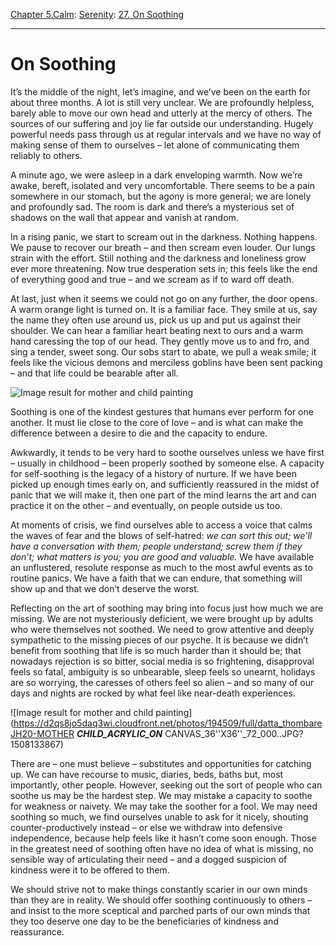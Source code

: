 [Chapter 5.Calm](https://www.theschooloflife.com/thebookoflife/category/calm/): [Serenity](https://www.theschooloflife.com/thebookoflife/category/calm/serenity/): [27. On Soothing](https://www.theschooloflife.com/thebookoflife/on-soothing/)

* * *

# On Soothing

It’s the middle of the night, let’s imagine, and we’ve been on the earth for about three months. A lot is still very unclear. We are profoundly helpless, barely able to move our own head and utterly at the mercy of others. The sources of our suffering and joy lie far outside our understanding. Hugely powerful needs pass through us at regular intervals and we have no way of making sense of them to ourselves – let alone of communicating them reliably to others.

A minute ago, we were asleep in a dark enveloping warmth. Now we’re awake, bereft, isolated and very uncomfortable. There seems to be a pain somewhere in our stomach, but the agony is more general; we are lonely and profoundly sad. The room is dark and there’s a mysterious set of shadows on the wall that appear and vanish at random.

In a rising panic, we start to scream out in the darkness. Nothing happens. We pause to recover our breath – and then scream even louder. Our lungs strain with the effort. Still nothing and the darkness and loneliness grow ever more threatening. Now true desperation sets in; this feels like the end of everything good and true – and we scream as if to ward off death.

At last, just when it seems we could not go on any further, the door opens. A warm orange light is turned on. It is a familiar face. They smile at us, say the name they often use around us, pick us up and put us against their shoulder. We can hear a familiar heart beating next to ours and a warm hand caressing the top of our head. They gently move us to and fro, and sing a tender, sweet song. Our sobs start to abate, we pull a weak smile; it feels like the vicious demons and merciless goblins have been sent packing – and that life could be bearable after all.

![Image result for mother and child painting](https://uploads4.wikiart.org/images/mary-cassatt/mother-and-child-1900.jpg)

Soothing is one of the kindest gestures that humans ever perform for one another. It must lie close to the core of love – and is what can make the difference between a desire to die and the capacity to endure.

Awkwardly, it tends to be very hard to soothe ourselves unless we have first – usually in childhood – been properly soothed by someone else. A capacity for self-soothing is the legacy of a history of nurture. If we have been picked up enough times early on, and sufficiently reassured in the midst of panic that we will make it, then one part of the mind learns the art and can practice it on the other – and eventually, on people outside us too.

At moments of crisis, we find ourselves able to access a voice that calms the waves of fear and the blows of self-hatred: _we can sort this out;_ _we’ll have a conversation with them; people understand; screw them if they don’t; what matters is you; you are good and valuable._ We have available an unflustered, resolute response as much to the most awful events as to routine panics. We have a faith that we can endure, that something will show up and that we don’t deserve the worst.

Reflecting on the art of soothing may bring into focus just how much we are missing. We are not mysteriously deficient, we were brought up by adults who were themselves not soothed. We need to grow attentive and deeply sympathetic to the missing pieces of our psyche. It is because we didn’t benefit from soothing that life is so much harder than it should be; that nowadays rejection is so bitter, social media is so frightening, disapproval feels so fatal, ambiguity is so unbearable, sleep feels so unearnt, holidays are so worrying, the caresses of others feel so alien – and so many of our days and nights are rocked by what feel like near-death experiences.

![Image result for mother and child painting](https://d2qs8jo5daq3wi.cloudfront.net/photos/194509/full/datta_thombareJH20-MOTHER ___CHILD_ACRYLIC_ON___ CANVAS_36''X36''_72_000..JPG?1508133867)

There are – one must believe – substitutes and opportunities for catching up. We can have recourse to music, diaries, beds, baths but, most importantly, other people. However, seeking out the sort of people who can soothe us may be the hardest step. We may mistake a capacity to soothe for weakness or naivety. We may take the soother for a fool. We may need soothing so much, we find ourselves unable to ask for it nicely, shouting counter-productively instead – or else we withdraw into defensive independence, because help feels like it hasn’t come soon enough. Those in the greatest need of soothing often have no idea of what is missing, no sensible way of articulating their need – and a dogged suspicion of kindness were it to be offered to them.

We should strive not to make things constantly scarier in our own minds than they are in reality. We should offer soothing continuously to others – and insist to the more sceptical and parched parts of our own minds that they too deserve one day to be the beneficiaries of kindness and reassurance.
